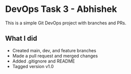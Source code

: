 # DevOps Task 3 - Abhishek
This is a simple Git DevOps project with branches and PRs.
## What I did
- Created main, dev, and feature branches
- Made a pull request and merged changes
- Added .gitignore and README
- Tagged version v1.0

